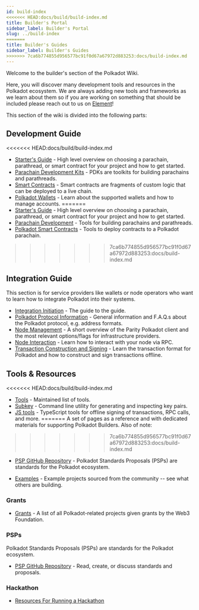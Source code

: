 ```yaml
---
id: build-index
<<<<<<< HEAD:docs/build/build-index.md
title: Builder's Portal
sidebar_label: Builder's Portal
slug: ../build-index
=======
title: Builder's Guides
sidebar_label: Builder's Guides
>>>>>>> 7ca6b774855d956577bc91f0d67a67972d883253:docs/build-index.md
---
```


Welcome to the builder's section of the Polkadot Wiki.

Here, you will discover many development tools and resources in the Polkadot ecosystem.
We are always adding new tools and frameworks as we learn about them so if you are working
on something that should be included please reach out to us on
[Element](https://matrix.to/#/#polkadot-watercooler:matrix.org)!

This section of the wiki is divided into the following parts:

## Development Guide

<<<<<<< HEAD:docs/build/build-index.md
- [Starter's Guide](build-build-with-polkadot.md) - High level overview on choosing a parachain,
  parathread, or smart contract for your project and how to get started.
- [Parachain Development Kits](build-pdk.md) - PDKs are toolkits for building parachains and
  parathreads.
- [Smart Contracts](build-smart-contracts.md) - Smart contracts are fragments of custom logic that
  can be deployed to a live chain.
- [Polkadot Wallets](build-wallets.md) - Learn about the supported wallets and how to manage
  accounts.
=======
- [Starter's Guide](build-guide) - High level overview on choosing a parachain,
  parathread, or smart contract for your project and how to get started.
- [Parachain Development](build-parachains) - Tools for building parachains and
  parathreads.
- [Polkadot Smart Contracts](build-smart-contracts) - Tools to deploy contracts to a Polkadot parachain.
>>>>>>> 7ca6b774855d956577bc91f0d67a67972d883253:docs/build-index.md

## Integration Guide

This section is for service providers like wallets or node operators who want to learn how to
integrate Polkadot into their systems.

- [Integration Initiation](build-integration.md) - The guide to the guide.
- [Polkadot Protocol Information](build-protocol-info.md) - General information and F.A.Q.s about
  the Polkadot protocol, e.g. address formats.
- [Node Management](build-node-management.md) - A short overview of the Parity Polkadot client and
  the most relevant options/flags for infrastructure providers.
- [Node Interaction](build-node-interaction.md) - Learn how to interact with your node via RPC.
- [Transaction Construction and Signing](build-transaction-construction.md) - Learn the transaction
  format for Polkadot and how to construct and sign transactions offline.

## Tools & Resources

<<<<<<< HEAD:docs/build/build-index.md
- [Tools](build-tools-index.md) - Maintained list of tools.
- [Subkey](https://substrate.dev/docs/en/knowledgebase/integrate/subkey) - Command line utility for
  generating and inspecting key pairs.
- [JS tools](https://github.com/polkadot-js/tools) - TypeScript tools for offline signing of
  transactions, RPC calls, and more.
=======
A set of pages as a reference and with dedicated materials for supporting
Polkadot Builders. Also of note:
>>>>>>> 7ca6b774855d956577bc91f0d67a67972d883253:docs/build-index.md

- [PSP GitHub Repository](https://github.com/w3f/PSPs) - Polkadot Standards Proposals
(PSPs) are standards for the Polkadot ecosystem.

- [Examples](#) - Example projects sourced from the community -- see what others are building.

### Grants

- [Grants](../general/grants.md) - A list of all Polkadot-related projects given grants by the Web3 Foundation.

### PSPs

Polkadot Standards Proposals (PSPs) are standards for the Polkadot ecosystem.

- [PSP GitHub Repository](https://github.com/w3f/PSPs) - Read, create, or discuss standards and
  proposals.

### Hackathon

- [Resources For Running a Hackathon](build-hackathon.md)
